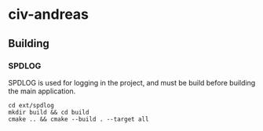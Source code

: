 # civ-andreas

## Building

### SPDLOG

SPDLOG is used for logging in the project, and must be build before building the main application.

```
cd ext/spdlog
mkdir build && cd build
cmake .. && cmake --build . --target all
```
